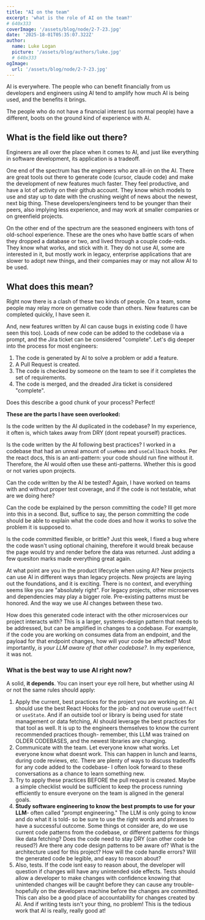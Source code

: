 ```yaml
---
title: "AI on the team"
excerpt: 'what is the role of AI on the team?'
# 640x333
coverImage: '/assets/blog/node/2-7-23.jpg'
date: '2025-18-01T05:35:07.322Z'
author:
  name: Luke Logan
  picture: '/assets/blog/authors/luke.jpg'
  # 640x333
ogImage:
  url: '/assets/blog/node/2-7-23.jpg'
---
```



AI is everywhere. The people who can benefit financially from us developers and engineers using AI tend to amplify how much AI is being used, and the benefits it brings. 

The people who do not have a financial interest (us normal people) have a different, boots on the ground kind of experience with AI. 

## What is the field like out there? 

Engineers are all over the place when it comes to AI, and just like everything in software development, its application is a tradeoff. 

One end of the spectrum has the engineers who are all-in on the AI. There are great tools out there to generate code (cursor, claude code) and make the development of new features much faster. They feel productive, and have a lot of activity on their github account. They know which models to use and stay up to date with the crushing weight of news about the newest, next big thing. These developers/engineers tend to be younger than their peers, also implying less experience, and may work at smaller companies or on greenfield projects. 

On the other end of the spectrum are the seasoned engineers with tons of old-school experience. These are the ones who have battle scars of when they dropped a database or two, and lived through a couple code-reds. They know what works, and stick with it. They do not use AI, some are interested in it, but mostly work in legacy, enterprise applications that are slower to adopt new things, and their companies may or may not allow AI to be used. 

## What does this mean? 

Right now there is a clash of these two kinds of people. On a team, some people may relay more on gernative code than others. New features can be completed quickly, I have seen it. 

And, new features written by AI can cause bugs in existing code (I have seen this too). Loads of new code can be added to the codebase via a prompt, and the Jira ticket can be considered "complete". Let's dig deeper into the process for most engineers:

1. The code is generated by AI to solve a problem or add a feature. 
2. A Pull Request is created. 
3. The code is checked by someone on the team to see if it completes the set of requirements. 
4. The code is merged, and the dreaded Jira ticket is considered "complete". 

Does this describe a good chunk of your process? Perfect!

**These are the parts I have seen overlooked:**

Is the code written by the AI duplicated in the codebase? In my experience, it often is, which takes away from DRY (dont repeat yourself) practices. 

Is the code written by the AI following best practices? I worked in a codebase that had an unreal amount of `useMemo` and `useCallback` hooks. Per the react docs, this is an anti-pattern: your code should run fine without it. Therefore, the AI would often use these anti-patterns. Whether this is good or not varies upon projects. 

Can the code written by the AI be tested? Again, I have worked on teams with and without proper test coverage, and if the code is not testable, what are we doing here? 

Can the code be explained by the person committing the code? Ill get more into this in a second. But, suffice to say, the person committing the code should be able to explain what the code does and how it works to solve the problem it is supposed to. 

Is the code committed flexible, or brittle? Just this week, I fixed a bug where the code wasn't using optional chaining, therefore it would break because the page would try and render before the data was returned. Just adding a few quesiton marks made everything great again. 

At what point are you in the product lifecycle when using AI? New projects can use AI in different ways than legacy projects. New projects are laying out the foundations, and it is exciting. There is no context, and everything seems like you are "absolutely right". For legacy projects, other microserves and dependencies may play a bigger role. Pre-existing patterns must be honored. And the way we use AI changes between these two. 

How does this generated code interact with the other microservices our project interacts with? This is a larger, systems-design pattern that needs to be addressed, but can be amplified in changes to a codebase. For example, if the code you are working on consumes data from an endpoint, and the payload for that endpoint changes, how will your code be affected? Most importantly, *is your LLM aware of that other codebase?*. In my experience, it was not. 

### What is the best way to use AI right now? 

A solid, **it depends**. You can insert your eye roll here, but whether using AI or not the same rules should apply:

1. Apply the current, best practices for the project you are working on.  AI should use the best React Hooks for the job- and not overuse `useEffect` or `useState`. And if an outside tool or library is being used for state management or data fetching, AI should leverage the best practices for that tool as well. It is up to the engineers themselves to know the current recommended practices though- remember, this LLM was trained on OLDER CODEBASES, and the newest libraries are changing. 
2. Communicate with the team. Let everyone know what works. Let everyone know what doesnt work. This can happen in lunch and learns, during code reviews, etc. There are plenty of ways to discuss tradeoffs for any code added to the codebase- I often look forward to these conversations as a chance to learn something new. 
3. Try to apply these practices BEFORE the pull request is created. Maybe a simple checklist would be sufficient to keep the process running efficiently to ensure everyone on the team is aligned in the general goals. 
4. **Study software engineering to know the best prompts to use for your LLM**- often called "prompt engineering." The LLM is only going to know and do what it is told- so be sure to use the right words and phrases to have a successful outcome. Some things ot consider are, do we use current code patterns from the codebase, or different patterns for things like data fetching? Does the code need to stay DRY (can other code be reused?) Are there any code design patterns to be aware of? What is the architecture used for this project? How will the code handle errors? Will the generated code be legible, and easy to reason about? 
5. Also, tests. If the code isnt easy to reason about, the developer will question if changes will have any unintended side effects. Tests should allow a developer to make changes with confidence knowing that unintended changes will be caught before they can cause any trouble- hopefully on the developers machine before the changes are committed. This can also be a good place of accountability for changes created by AI. And if writing tests isn't your thing, no problem! This is the tedious work that AI is really, really good at!


